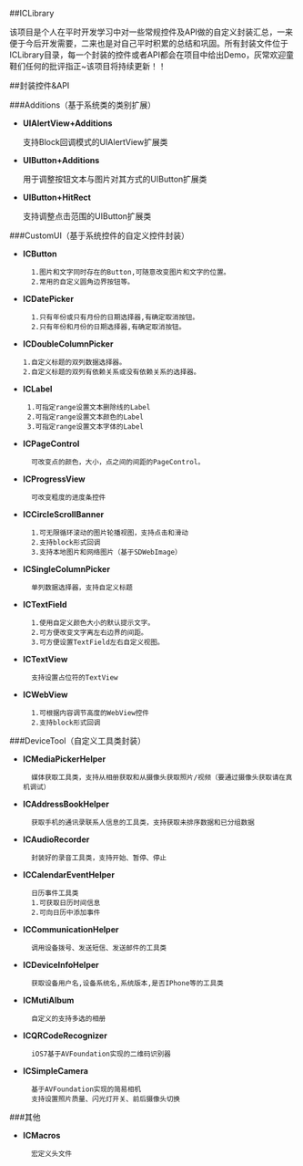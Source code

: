 ##ICLibrary

该项目是个人在平时开发学习中对一些常规控件及API做的自定义封装汇总，一来便于今后开发需要，二来也是对自己平时积累的总结和巩固。所有封装文件位于ICLibrary目录，每一个封装的控件或者API都会在项目中给出Demo，灰常欢迎童鞋们任何的批评指正~该项目将持续更新！！

##封装控件&API

###Additions（基于系统类的类别扩展）

- **UIAlertView+Additions**
	
	支持Block回调模式的UIAlertView扩展类
	
- **UIButton+Additions**

	用于调整按钮文本与图片对其方式的UIButton扩展类
	
- **UIButton+HitRect**

	支持调整点击范围的UIButton扩展类

###CustomUI（基于系统控件的自定义控件封装）

- **ICButton**

		1.图片和文字同时存在的Button,可随意改变图片和文字的位置。
		2.常用的自定义圆角边界按钮等。
	
- **ICDatePicker**

		1.只有年份或只有月份的日期选择器,有确定取消按钮。
		2.只有年份和月份的日期选择器,有确定取消按钮。
	
-	**ICDoubleColumnPicker**

		1.自定义标题的双列数据选择器。
		2.自定义标题的双列有依赖关系或没有依赖关系的选择器。
	
-  **ICLabel**

		1.可指定range设置文本删除线的Label
 		2.可指定range设置文本颜色的Label
 		3.可指定range设置文本字体的Label
 	
- **ICPageControl**

		可改变点的颜色，大小，点之间的间距的PageControl。
	
- **ICProgressView**

		可改变粗度的进度条控件
	
- **ICCircleScrollBanner**

		1.可无限循环滚动的图片轮播视图，支持点击和滑动
		2.支持block形式回调
		3.支持本地图片和网络图片（基于SDWebImage）
- **ICSingleColumnPicker**

		单列数据选择器，支持自定义标题
		
- **ICTextField**

		1.使用自定义颜色大小的默认提示文字。
		2.可方便改变文字离左右边界的间距。
		3.可方便设置TextField左右自定义视图。
		
- **ICTextView**

		支持设置占位符的TextView
		
- **ICWebView**

		1.可根据内容调节高度的WebView控件
		2.支持block形式回调


###DeviceTool（自定义工具类封装）

- **ICMediaPickerHelper**

		媒体获取工具类，支持从相册获取和从摄像头获取照片/视频（要通过摄像头获取请在真机调试）
		
- **ICAddressBookHelper**
	
		获取手机的通讯录联系人信息的工具类，支持获取未排序数据和已分组数据
		
- **ICAudioRecorder**

		封装好的录音工具类，支持开始、暂停、停止
		
- **ICCalendarEventHelper**

		日历事件工具类
		1.可获取日历时间信息
		2.可向日历中添加事件
		
- **ICCommunicationHelper**

		调用设备拨号、发送短信、发送邮件的工具类
		
- **ICDeviceInfoHelper**

		获取设备用户名,设备系统名,系统版本,是否IPhone等的工具类
		
- **ICMutiAlbum**

		自定义的支持多选的相册
		
- **ICQRCodeRecognizer**

		iOS7基于AVFoundation实现的二维码识别器
		
- **ICSimpleCamera**

		基于AVFoundation实现的简易相机
		支持设置照片质量、闪光灯开关、前后摄像头切换
		

###其他

- **ICMacros**

		宏定义头文件




	











